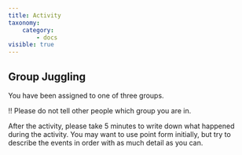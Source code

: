 ```yaml
---
title: Activity
taxonomy:
    category:
        - docs
visible: true
---
```

## Group Juggling

You have been assigned to one of three groups.

!! Please do not tell other people which group you are in.

After the activity, please take 5 minutes to write down what happened during the activity. You may want to use point form initially, but try to describe the events in order with as much detail as you can.
